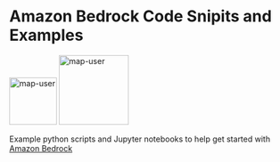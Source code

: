 # Amazon Bedrock Code Snipits and Examples

<img width="85" alt="map-user" src="https://img.shields.io/badge/views-536-green"> <img width="125" alt="map-user" src="https://img.shields.io/badge/unique visits-055-green">

Example python scripts and Jupyter notebooks to help get started with [Amazon Bedrock](https://aws.amazon.com/bedrock/)
